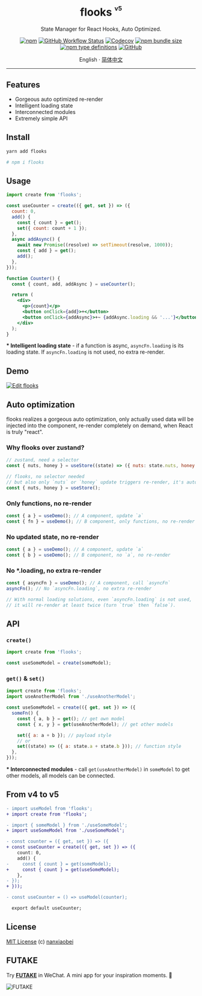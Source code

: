 <div align="center">
<h1>flooks <sup><sup><sub>v5</sub></sup></sup></h1>

State Manager for React Hooks, Auto Optimized.

[![npm](https://img.shields.io/npm/v/flooks?style=flat-square)](https://www.npmjs.com/package/flooks)
[![GitHub Workflow Status](https://img.shields.io/github/workflow/status/nanxiaobei/flooks/Test?style=flat-square)](https://github.com/nanxiaobei/flooks/actions?query=workflow%3ATest)
[![Codecov](https://img.shields.io/codecov/c/github/nanxiaobei/flooks?style=flat-square)](https://codecov.io/gh/nanxiaobei/flooks)
[![npm bundle size](https://img.shields.io/bundlephobia/minzip/flooks?style=flat-square)](https://bundlephobia.com/result?p=flooks)
[![npm type definitions](https://img.shields.io/npm/types/typescript?style=flat-square)](https://github.com/nanxiaobei/flooks/blob/main/src/index.ts)
[![GitHub](https://img.shields.io/github/license/nanxiaobei/flooks?style=flat-square)](https://github.com/nanxiaobei/flooks/blob/main/LICENSE)

English · [简体中文](./README.zh-CN.md)

</div>

---

## Features

- Gorgeous auto optimized re-render
- Intelligent loading state
- Interconnected modules
- Extremely simple API

## Install

```sh
yarn add flooks

# npm i flooks
```

## Usage

```jsx
import create from 'flooks';

const useCounter = create(({ get, set }) => ({
  count: 0,
  add() {
    const { count } = get();
    set({ count: count + 1 });
  },
  async addAsync() {
    await new Promise((resolve) => setTimeout(resolve, 1000));
    const { add } = get();
    add();
  },
}));

function Counter() {
  const { count, add, addAsync } = useCounter();

  return (
    <div>
      <p>{count}</p>
      <button onClick={add}>+</button>
      <button onClick={addAsync}>+~ {addAsync.loading && '...'}</button>
    </div>
  );
}
```

**\* Intelligent loading state** - if a function is async, `asyncFn.loading` is its loading state. If `asyncFn.loading` is not used, no extra re-render.

## Demo

[![Edit flooks](https://codesandbox.io/static/img/play-codesandbox.svg)](https://codesandbox.io/s/flooks-gqye5?file=/src/Home.jsx)

## Auto optimization

flooks realizes a gorgeous auto optimization, only actually used data will be injected into the component, re-render completely on demand, when React is truly "react".

### Why flooks over zustand?

```js
// zustand, need a selector
const { nuts, honey } = useStore((state) => ({ nuts: state.nuts, honey: state.honey }));

// flooks, no selector needed
// but also only `nuts` or `honey` update triggers re-render, it's automatic!
const { nuts, honey } = useStore();
```

### Only functions, no re-render

```js
const { a } = useDemo(); // A component, update `a`
const { fn } = useDemo(); // B component, only functions, no re-render
```

### No updated state, no re-render

```js
const { a } = useDemo(); // A component, update `a`
const { b } = useDemo(); // B component, no `a`, no re-render
```

### No \*.loading, no extra re-render

```js
const { asyncFn } = useDemo(); // A component, call `asyncFn`
asyncFn(); // No `asyncFn.loading`, no extra re-render

// With normal loading solutions, even `asyncFn.loading` is not used,
// it will re-render at least twice (turn `true` then `false`).
```

## API

### `create()`

```js
import create from 'flooks';

const useSomeModel = create(someModel);
```

### `get()` & `set()`

```js
import create from 'flooks';
import useAnotherModel from './useAnotherModel';

const useSomeModel = create(({ get, set }) => ({
  someFn() {
    const { a, b } = get(); // get own model
    const { x, y } = get(useAnotherModel); // get other models

    set({ a: a + b }); // payload style
    // or
    set((state) => ({ a: state.a + state.b })); // function style
  },
}));
```

**\* Interconnected modules** - call `get(useAnotherModel)` in `someModel` to get other models, all models can be connected.

## From v4 to v5

```diff
- import useModel from 'flooks';
+ import create from 'flooks';

- import { someModel } from './useSomeModel';
+ import useSomeModel from './useSomeModel';

- const counter = ({ get, set }) => ({
+ const useCounter = create(({ get, set }) => ({
    count: 0,
    add() {
-     const { count } = get(someModel);
+     const { count } = get(useSomeModel);
    },
- });
+ }));

- const useCounter = () => useModel(counter);

  export default useCounter;
```

## License

[MIT License](https://github.com/nanxiaobei/flooks/blob/main/LICENSE) (c) [nanxiaobei](https://lee.so/)

## FUTAKE

Try [**FUTAKE**](https://sotake.com/f) in WeChat. A mini app for your inspiration moments. 🌈

![FUTAKE](https://s3.jpg.cm/2021/09/21/IFG3wi.png)
